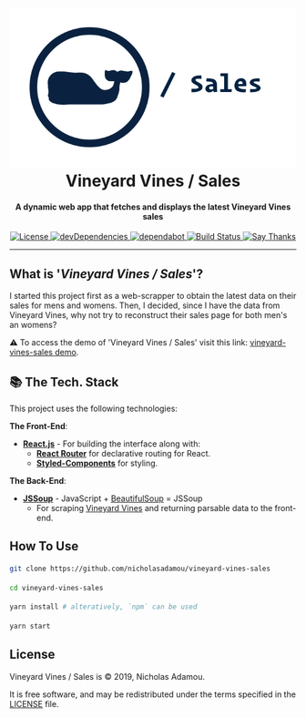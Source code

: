 <h1 align="center">
  <br>
  <a href="https://github.com/nicholasadamou/vineyard-vines-sales"><img src="data/images/logo.png" alt="Logo"></a>
  <br>
  Vineyard Vines / Sales
  <br>
</h1>

<h4 align="center">A dynamic web app that fetches and displays the latest Vineyard Vines sales</h4>

<p align="center">
  <a href="https://github.com/nicholasadamou/vineyard-vines-sales/blob/master/LICENSE.txt">
      <img src="https://img.shields.io/badge/license-GPLv3-blue.svg?style=flat-square" alt="License">
  </a>
  <a href="https://david-dm.org/nicholasadamou/vineyard-vines-sales#info=devDependencies">
      <img src="https://img.shields.io/david/dev/nicholasadamou/vineyard-vines-sales.svg?style=flat-square" alt="devDependencies">
  </a>
  <a href="https://dependabot.com">
      <img src="https://api.dependabot.com/badges/status?host=github&repo=nicholasadamou/vineyard-vines-sales" alt="dependabot">
  </a>
  <a href="https://travis-ci.org/nicholasadamou/vineyard-vines-sales">
      <img src="https://img.shields.io/travis/nicholasadamou/vineyard-vines-sales/master.svg?style=flat-square" alt="Build Status">
  </a>
  <a href="https://saythanks.io/to/NicholasAdamou">
      <img src="https://img.shields.io/badge/say-thanks-ff69b4.svg" alt="Say Thanks">
  </a>
</p>

---

## What is '_Vineyard Vines / Sales_'?

I started this project first as a web-scrapper to obtain the latest data on their sales for mens and womens. Then, I decided, since I have the data from Vineyard Vines, why not try to reconstruct their sales page for both men's an womens?

⚠️ To access the demo of 'Vineyard Vines / Sales' visit this link: [vineyard-vines-sales demo](https://vineyard-vines-sales.netlify.com/).

## 📚 The Tech. Stack

This project uses the following technologies:

**The Front-End**:

- [**React.js**](https://reactjs.org/) - For building the interface along with:
  - [**React Router**](https://reacttraining.com/react-router/) for declarative routing for React.
  - [**Styled-Components**](https://www.styled-components.com/) for styling.

**The Back-End**:

- [**JSSoup**](https://github.com/chishui/JSSoup) - JavaScript + [BeautifulSoup](https://www.crummy.com/software/BeautifulSoup/bs4/doc/) = JSSoup
  - For scraping [Vineyard Vines](https://vineyardvines.com/) and returning parsable data to the front-end.

## How To Use

```bash
git clone https://github.com/nicholasadamou/vineyard-vines-sales

cd vineyard-vines-sales

yarn install # alteratively, `npm` can be used

yarn start
```

## License

Vineyard Vines / Sales is © 2019, Nicholas Adamou.

It is free software, and may be redistributed under the terms specified in the [LICENSE] file.

[license]: LICENSE
